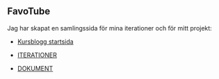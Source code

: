 
## FavoTube

Jag har skapat en samlingssida för mina iterationer och för mitt projekt:


* [Kursblogg startsida](http://mn22nw.github.io/KursBloggIMP/)

* [ITERATIONER](http://mn22nw.github.io/KursBloggIMP/pages/iterationer.html)

* [DOKUMENT](http://mn22nw.github.io/KursBloggIMP/pages/documents.html#mainBlog)
